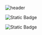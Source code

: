 ![header](https://capsule-render.vercel.app/api?type=waving&color=auto&height=300&section=header&text=Hello,%20World!&fontSize=90&animation=fadeIn&fontAlignY=38&descAlignY=51&descAlign=62)

![Static Badge](https://img.shields.io/badge/python-blue)

![Static Badge](https://img.shields.io/badge/JS-F7DF1E?logo=javascript&logoColor=ffffff)
